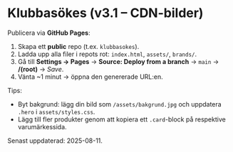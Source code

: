 # Klubbasökes (v3.1 – CDN-bilder)
Publicera via **GitHub Pages**:

1. Skapa ett **public** repo (t.ex. `klubbasokes`).
2. Ladda upp alla filer i repots rot: `index.html`, `assets/`, `brands/`.
3. Gå till **Settings → Pages** → **Source: Deploy from a branch** → `main` → **/(root)** → *Save*.
4. Vänta ~1 minut → öppna den genererade URL:en.

Tips:
- Byt bakgrund: lägg din bild som `/assets/bakgrund.jpg` och uppdatera `.hero` i `assets/styles.css`.
- Lägg till fler produkter genom att kopiera ett `.card`-block på respektive varumärkessida.

Senast uppdaterad: 2025-08-11.
